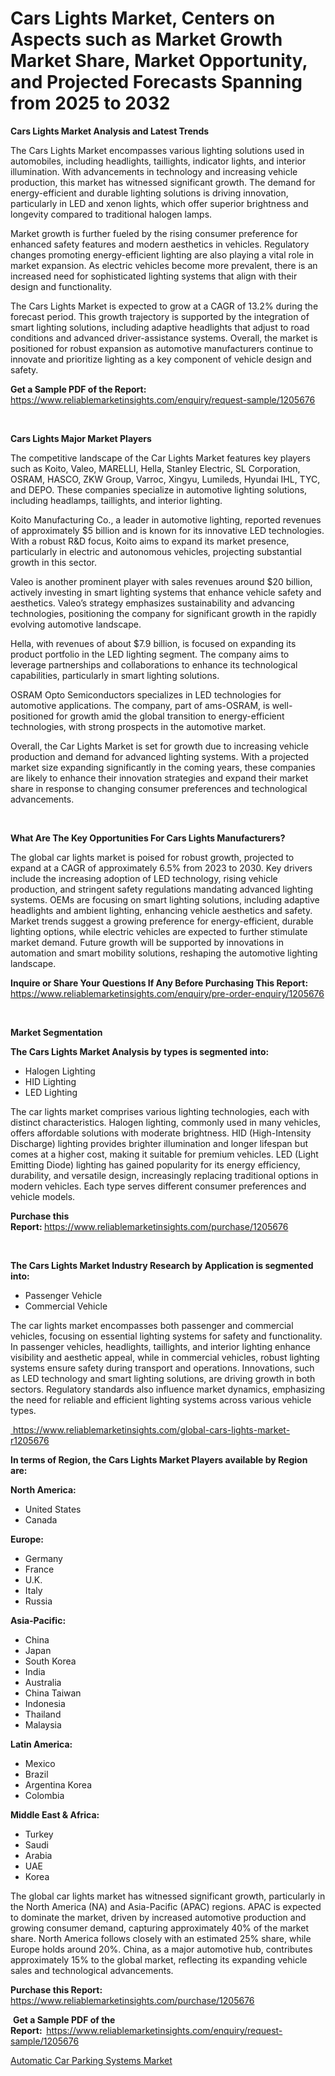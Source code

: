 <p><h1>Cars Lights Market, Centers on Aspects such as Market Growth Market Share, Market Opportunity, and Projected Forecasts Spanning from 2025 to 2032</h1></p><p><strong>Cars Lights Market Analysis and Latest Trends</strong></p>
<p><p>The Cars Lights Market encompasses various lighting solutions used in automobiles, including headlights, taillights, indicator lights, and interior illumination. With advancements in technology and increasing vehicle production, this market has witnessed significant growth. The demand for energy-efficient and durable lighting solutions is driving innovation, particularly in LED and xenon lights, which offer superior brightness and longevity compared to traditional halogen lamps.</p><p>Market growth is further fueled by the rising consumer preference for enhanced safety features and modern aesthetics in vehicles. Regulatory changes promoting energy-efficient lighting are also playing a vital role in market expansion. As electric vehicles become more prevalent, there is an increased need for sophisticated lighting systems that align with their design and functionality.</p><p>The Cars Lights Market is expected to grow at a CAGR of 13.2% during the forecast period. This growth trajectory is supported by the integration of smart lighting solutions, including adaptive headlights that adjust to road conditions and advanced driver-assistance systems. Overall, the market is positioned for robust expansion as automotive manufacturers continue to innovate and prioritize lighting as a key component of vehicle design and safety.</p></p>
<p><strong>Get a Sample PDF of the Report:&nbsp;</strong> <a href="https://www.reliablemarketinsights.com/enquiry/request-sample/1205676?utm_campaign=2244&utm_medium=2&utm_source=Github&utm_content=ia&utm_term=30032025&utm_id=cars-lights">https://www.reliablemarketinsights.com/enquiry/request-sample/1205676</a></p>
<p>&nbsp;</p>
<p><strong>Cars Lights Major Market Players</strong></p>
<p><p>The competitive landscape of the Car Lights Market features key players such as Koito, Valeo, MARELLI, Hella, Stanley Electric, SL Corporation, OSRAM, HASCO, ZKW Group, Varroc, Xingyu, Lumileds, Hyundai IHL, TYC, and DEPO. These companies specialize in automotive lighting solutions, including headlamps, taillights, and interior lighting.</p><p>Koito Manufacturing Co., a leader in automotive lighting, reported revenues of approximately $5 billion and is known for its innovative LED technologies. With a robust R&D focus, Koito aims to expand its market presence, particularly in electric and autonomous vehicles, projecting substantial growth in this sector.</p><p>Valeo is another prominent player with sales revenues around $20 billion, actively investing in smart lighting systems that enhance vehicle safety and aesthetics. Valeo’s strategy emphasizes sustainability and advancing technologies, positioning the company for significant growth in the rapidly evolving automotive landscape.</p><p>Hella, with revenues of about $7.9 billion, is focused on expanding its product portfolio in the LED lighting segment. The company aims to leverage partnerships and collaborations to enhance its technological capabilities, particularly in smart lighting solutions.</p><p>OSRAM Opto Semiconductors specializes in LED technologies for automotive applications. The company, part of ams-OSRAM, is well-positioned for growth amid the global transition to energy-efficient technologies, with strong prospects in the automotive market.</p><p>Overall, the Car Lights Market is set for growth due to increasing vehicle production and demand for advanced lighting systems. With a projected market size expanding significantly in the coming years, these companies are likely to enhance their innovation strategies and expand their market share in response to changing consumer preferences and technological advancements.</p></p>
<p>&nbsp;</p>
<p><strong>What Are The Key Opportunities For Cars Lights Manufacturers?</strong></p>
<p><p>The global car lights market is poised for robust growth, projected to expand at a CAGR of approximately 6.5% from 2023 to 2030. Key drivers include the increasing adoption of LED technology, rising vehicle production, and stringent safety regulations mandating advanced lighting systems. OEMs are focusing on smart lighting solutions, including adaptive headlights and ambient lighting, enhancing vehicle aesthetics and safety. Market trends suggest a growing preference for energy-efficient, durable lighting options, while electric vehicles are expected to further stimulate market demand. Future growth will be supported by innovations in automation and smart mobility solutions, reshaping the automotive lighting landscape.</p></p>
<p><strong>Inquire or Share Your Questions If Any Before Purchasing This Report:</strong> <a href="https://www.reliablemarketinsights.com/enquiry/pre-order-enquiry/1205676?utm_campaign=2244&utm_medium=2&utm_source=Github&utm_content=ia&utm_term=30032025&utm_id=cars-lights">https://www.reliablemarketinsights.com/enquiry/pre-order-enquiry/1205676</a></p>
<p>&nbsp;</p>
<p><strong>Market Segmentation</strong></p>
<p><strong>The Cars Lights Market Analysis by types is segmented into:</strong></p>
<p><ul><li>Halogen Lighting</li><li>HID Lighting</li><li>LED Lighting</li></ul></p>
<p><p>The car lights market comprises various lighting technologies, each with distinct characteristics. Halogen lighting, commonly used in many vehicles, offers affordable solutions with moderate brightness. HID (High-Intensity Discharge) lighting provides brighter illumination and longer lifespan but comes at a higher cost, making it suitable for premium vehicles. LED (Light Emitting Diode) lighting has gained popularity for its energy efficiency, durability, and versatile design, increasingly replacing traditional options in modern vehicles. Each type serves different consumer preferences and vehicle models.</p></p>
<p><strong>Purchase this Report:&nbsp;</strong><a href="https://www.reliablemarketinsights.com/purchase/1205676?utm_campaign=2244&utm_medium=2&utm_source=Github&utm_content=ia&utm_term=30032025&utm_id=cars-lights">https://www.reliablemarketinsights.com/purchase/1205676</a></p>
<p>&nbsp;</p>
<p><strong>The Cars Lights Market Industry Research by Application is segmented into:</strong></p>
<p><ul><li>Passenger Vehicle</li><li>Commercial Vehicle</li></ul></p>
<p><p>The car lights market encompasses both passenger and commercial vehicles, focusing on essential lighting systems for safety and functionality. In passenger vehicles, headlights, taillights, and interior lighting enhance visibility and aesthetic appeal, while in commercial vehicles, robust lighting systems ensure safety during transport and operations. Innovations, such as LED technology and smart lighting solutions, are driving growth in both sectors. Regulatory standards also influence market dynamics, emphasizing the need for reliable and efficient lighting systems across various vehicle types.</p></p>
<p><a href="https://www.reliablemarketinsights.com/global-cars-lights-market-r1205676?utm_campaign=2244&utm_medium=2&utm_source=Github&utm_content=ia&utm_term=30032025&utm_id=cars-lights">&nbsp;https://www.reliablemarketinsights.com/global-cars-lights-market-r1205676</a></p>
<p><strong>In terms of Region, the Cars Lights Market Players available by Region are:</strong></p>
<p>
    <p> <strong> North America: </strong>
        <ul>
            <li>United States</li>
            <li>Canada</li>
        </ul>
        </p> 
    <p> <strong> Europe: </strong>
        <ul>
            <li>Germany</li>
            <li>France</li>
            <li>U.K.</li>
            <li>Italy</li>
            <li>Russia</li>
        </ul>
        </p> 
    <p> <strong> Asia-Pacific: </strong>
        <ul>
            <li>China</li>
            <li>Japan</li>
            <li>South Korea</li>
            <li>India</li>
            <li>Australia</li>
            <li>China Taiwan</li>
            <li>Indonesia</li>
            <li>Thailand</li>
            <li>Malaysia</li>
        </ul>
        </p> 
    <p> <strong> Latin America: </strong>
        <ul>
            <li>Mexico</li>
            <li>Brazil</li>
            <li>Argentina Korea</li>
            <li>Colombia</li>
        </ul>
        </p> 
    <p> <strong> Middle East & Africa: </strong>
        <ul>
            <li>Turkey</li>
            <li>Saudi</li>
            <li>Arabia</li>
            <li>UAE</li>
            <li>Korea</li>
        </ul>
    </p>
    </p>
<p><p>The global car lights market has witnessed significant growth, particularly in the North America (NA) and Asia-Pacific (APAC) regions. APAC is expected to dominate the market, driven by increased automotive production and growing consumer demand, capturing approximately 40% of the market share. North America follows closely with an estimated 25% share, while Europe holds around 20%. China, as a major automotive hub, contributes approximately 15% to the global market, reflecting its expanding vehicle sales and technological advancements.</p></p>
<p><strong>Purchase this Report: </strong><a href="https://www.reliablemarketinsights.com/purchase/1205676?utm_campaign=2244&utm_medium=2&utm_source=Github&utm_content=ia&utm_term=30032025&utm_id=cars-lights">https://www.reliablemarketinsights.com/purchase/1205676</a></p>
<p>&nbsp;<strong>Get a Sample PDF of the Report:&nbsp;&nbsp;</strong><a href="https://www.reliablemarketinsights.com/enquiry/request-sample/1205676?utm_campaign=2244&utm_medium=2&utm_source=Github&utm_content=ia&utm_term=30032025&utm_id=cars-lights">https://www.reliablemarketinsights.com/enquiry/request-sample/1205676</a></p>
<p><strong></strong></p>
<p><p><a href="https://github.com/klindsey95/Market-Research-Report-List-1/blob/main/automatic-car-parking-systems-market.md?utm_campaign=2244&utm_medium=2&utm_source=Github&utm_content=ia&utm_term=30032025&utm_id=cars-lights">Automatic Car Parking Systems Market</a></p></p>